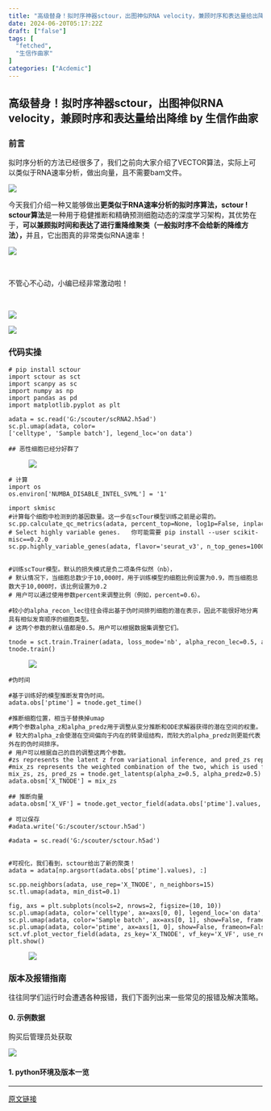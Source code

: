 ```yaml
---
title: "高级替身！拟时序神器sctour，出图神似RNA velocity，兼顾时序和表达量给出降维"
date: 2024-06-20T05:17:22Z
draft: ["false"]
tags: [
  "fetched",
  "生信作曲家"
]
categories: ["Acdemic"]
---
```

高级替身！拟时序神器sctour，出图神似RNA velocity，兼顾时序和表达量给出降维 by 生信作曲家
------
<div><section><h3><span>前言</span></h3><p>拟时序分析的方法已经很多了，我们之前向大家介绍了VECTOR算法，实际上可以类似于RNA速率分析，做出向量，且不需要bam文件。</p><p><img data-galleryid="" data-imgfileid="100005654" data-ratio="0.8356940509915014" data-s="300,640" data-type="png" data-w="353" data-src="https://mmbiz.qpic.cn/mmbiz_png/mo60jlFOtaA7ic8OyVzur10WLeN1EkichktawYe8T84HZEXS0yJ0IvVKotrHU5Ilgky8s6e7hA2EMRNjtfk8QsBg/640?wx_fmt=png&amp;from=appmsg" src="https://mmbiz.qpic.cn/mmbiz_png/mo60jlFOtaA7ic8OyVzur10WLeN1EkichktawYe8T84HZEXS0yJ0IvVKotrHU5Ilgky8s6e7hA2EMRNjtfk8QsBg/640?wx_fmt=png&amp;from=appmsg"></p><p>今天我们介绍一种又能够做出<strong>更类似于RNA速率分析的拟时序算法，</strong><span><strong>sctour</strong></span><strong> !</strong><br><strong>sctour算法</strong>是一种用于稳健推断和精确预测细胞动态的深度学习架构，其优势在于，<span><strong>可以兼顾拟时间和表达了进行重降维聚类（一般拟时序不会给新的降维方法），</strong></span>并且，它出图真的非常类似RNA速率！</p><p><img data-galleryid="" data-imgfileid="100005655" data-ratio="0.5435185185185185" data-s="300,640" data-type="png" data-w="1080" data-src="https://mmbiz.qpic.cn/mmbiz_png/mo60jlFOtaA7ic8OyVzur10WLeN1EkichkicptRcicgMFDPc6ialCHaicd0GVA5Dlz5PHnMn2Pibv3MaNdBdaL5eqsADQ/640?wx_fmt=png&amp;from=appmsg" src="https://mmbiz.qpic.cn/mmbiz_png/mo60jlFOtaA7ic8OyVzur10WLeN1EkichkicptRcicgMFDPc6ialCHaicd0GVA5Dlz5PHnMn2Pibv3MaNdBdaL5eqsADQ/640?wx_fmt=png&amp;from=appmsg"></p><p><br></p><p>不管心不心动，小编已经非常激动啦！<br></p><p><br></p><p><img data-galleryid="" data-imgfileid="100005656" data-ratio="0.4777777777777778" data-s="300,640" data-type="png" data-w="1080" data-src="https://mmbiz.qpic.cn/mmbiz_png/mo60jlFOtaA7ic8OyVzur10WLeN1EkichkckZcXjNPNf6g8GPSmuOzN77B1qXiaL1mPCxryu3nibWnV7knkT7WxicFQ/640?wx_fmt=png&amp;from=appmsg" src="https://mmbiz.qpic.cn/mmbiz_png/mo60jlFOtaA7ic8OyVzur10WLeN1EkichkckZcXjNPNf6g8GPSmuOzN77B1qXiaL1mPCxryu3nibWnV7knkT7WxicFQ/640?wx_fmt=png&amp;from=appmsg"><br></p><p><img data-galleryid="" data-imgfileid="100005658" data-ratio="0.5861111111111111" data-s="300,640" data-type="png" data-w="1080" data-src="https://mmbiz.qpic.cn/mmbiz_png/mo60jlFOtaA7ic8OyVzur10WLeN1EkichkPL6ic4YQiciatJibzUsSicGlbw7xvWynRzr3JJiaQibEXcibJyYOaN59nQ379w/640?wx_fmt=png&amp;from=appmsg" src="https://mmbiz.qpic.cn/mmbiz_png/mo60jlFOtaA7ic8OyVzur10WLeN1EkichkPL6ic4YQiciatJibzUsSicGlbw7xvWynRzr3JJiaQibEXcibJyYOaN59nQ379w/640?wx_fmt=png&amp;from=appmsg"></p><h3><span>代码实操</span></h3><pre><code><span># pip install sctour</span><br><span>import</span> sctour <span>as</span> sct<br><span>import</span> scanpy <span>as</span> sc<br><span>import</span> numpy <span>as</span> np<br><span>import</span> pandas <span>as</span> pd<br><span>import</span> matplotlib.pyplot <span>as</span> plt<br><br>adata = sc.read(<span>'G:/scouter/scRNA2.h5ad'</span>)<br>sc.pl.umap(adata, color=[<span>'celltype'</span>, <span>'Sample batch'</span>], legend_loc=<span>'on data'</span>)<br><br><span>## 恶性细胞已经分好群了</span><br></code></pre><figure><figcaption><img data-imgfileid="100005659" data-ratio="0.35555555555555557" data-type="png" data-w="1080" data-src="https://mmbiz.qpic.cn/mmbiz_png/mo60jlFOtaA7ic8OyVzur10WLeN1EkichkQ6swJXUh8ZWogW5zuHfkXVEhfPc8SbBcZ6uQpB4Oib4ufiboZoEZZ49g/640?wx_fmt=png&amp;from=appmsg" src="https://mmbiz.qpic.cn/mmbiz_png/mo60jlFOtaA7ic8OyVzur10WLeN1EkichkQ6swJXUh8ZWogW5zuHfkXVEhfPc8SbBcZ6uQpB4Oib4ufiboZoEZZ49g/640?wx_fmt=png&amp;from=appmsg"></figcaption></figure><pre><code><span># 计算</span><br><span>import</span> os<br>os.environ[<span>'NUMBA_DISABLE_INTEL_SVML'</span>] = <span>'1'</span><br><br><span>import</span> skmisc<br><span>#计算每个细胞中检测到的基因数量。这一步在scTour模型训练之前是必需的。</span><br>sc.pp.calculate_qc_metrics(adata, percent_top=<span>None</span>, log1p=<span>False</span>, inplace=<span>True</span>)<br><span># Select highly variable genes.   你可能需要 pip install --user scikit-misc==0.2.0</span><br>sc.pp.highly_variable_genes(adata, flavor=<span>'seurat_v3'</span>, n_top_genes=<span>1000</span>, subset=<span>True</span>)<br><br><br><span>#训练scTour模型。默认的损失模式是负二项条件似然（nb），</span><br><span># 默认情况下，当细胞总数少于10,000时，用于训练模型的细胞比例设置为0.9，而当细胞总数大于10,000时，该比例设置为0.2</span><br><span># 用户可以通过使用参数percent来调整比例（例如，percent=0.6）。</span><br><br><span>#较小的alpha_recon_lec往往会得出基于伪时间排列细胞的潜在表示，因此不能很好地分离具有相似发育顺序的细胞类型。</span><br><span># 这两个参数的默认值都是0.5。用户可以根据数据集调整它们。</span><br><br>tnode = sct.train.Trainer(adata, loss_mode=<span>'nb'</span>, alpha_recon_lec=<span>0.5</span>, alpha_recon_lode=<span>0.5</span>)<br>tnode.train()<br></code></pre><figure><figcaption><img data-imgfileid="100005660" data-ratio="0.17222222222222222" data-type="png" data-w="1080" data-src="https://mmbiz.qpic.cn/mmbiz_png/mo60jlFOtaA7ic8OyVzur10WLeN1EkichkBay00gPdnRNlSe1n2zeX4SgQibfZAqaLd2NkXJqkz5WFXFkJI7KlmXA/640?wx_fmt=png&amp;from=appmsg" src="https://mmbiz.qpic.cn/mmbiz_png/mo60jlFOtaA7ic8OyVzur10WLeN1EkichkBay00gPdnRNlSe1n2zeX4SgQibfZAqaLd2NkXJqkz5WFXFkJI7KlmXA/640?wx_fmt=png&amp;from=appmsg"></figcaption></figure><pre><code><span>#伪时间</span><br><br><span>#基于训练好的模型推断发育伪时间。</span><br>adata.obs[<span>'ptime'</span>] = tnode.get_time()<br><br><span>#推断细胞位置，相当于替换掉umap</span><br><span>#两个参数alpha_z和alpha_predz用于调整从变分推断和ODE求解器获得的潜在空间的权重。</span><br><span># 较大的alpha_z会使潜在空间偏向于内在的转录组结构，而较大的alpha_predz则更能代表外在的伪时间排序。</span><br><span># 用户可以根据自己的目的调整这两个参数。</span><br><span>#zs represents the latent z from variational inference, and pred_zs represents the latent z from ODE solver</span><br><span>#mix_zs represents the weighted combination of the two, which is used for downstream analysis</span><br>mix_zs, zs, pred_zs = tnode.get_latentsp(alpha_z=<span>0.5</span>, alpha_predz=<span>0.5</span>)<br>adata.obsm[<span>'X_TNODE'</span>] = mix_zs<br><br><span>## 推断向量</span><br>adata.obsm[<span>'X_VF'</span>] = tnode.get_vector_field(adata.obs[<span>'ptime'</span>].values, adata.obsm[<span>'X_TNODE'</span>])<br><br><span># 可以保存</span><br><span>#adata.write('G:/scouter/sctour.h5ad')</span><br><br><span>#adata = sc.read('G:/scouter/sctour.h5ad')</span><br><br><br><span>#可视化，我们看到，sctour给出了新的聚类！</span><br>adata = adata[np.argsort(adata.obs[<span>'ptime'</span>].values), :]<br><br>sc.pp.neighbors(adata, use_rep=<span>'X_TNODE'</span>, n_neighbors=<span>15</span>)<br>sc.tl.umap(adata, min_dist=<span>0.1</span>)<br><br>fig, axs = plt.subplots(ncols=<span>2</span>, nrows=<span>2</span>, figsize=(<span>10</span>, <span>10</span>))<br>sc.pl.umap(adata, color=<span>'celltype'</span>, ax=axs[<span>0</span>, <span>0</span>], legend_loc=<span>'on data'</span>, show=<span>False</span>, frameon=<span>False</span>)<br>sc.pl.umap(adata, color=<span>'Sample batch'</span>, ax=axs[<span>0</span>, <span>1</span>], show=<span>False</span>, frameon=<span>False</span>)<br>sc.pl.umap(adata, color=<span>'ptime'</span>, ax=axs[<span>1</span>, <span>0</span>], show=<span>False</span>, frameon=<span>False</span>)<br>sct.vf.plot_vector_field(adata, zs_key=<span>'X_TNODE'</span>, vf_key=<span>'X_VF'</span>, use_rep_neigh=<span>'X_TNODE'</span>, color=<span>'celltype'</span>, show=<span>False</span>, ax=axs[<span>1</span>, <span>1</span>], legend_loc=<span>'none'</span>, frameon=<span>False</span>, size=<span>100</span>, alpha=<span>0.2</span>)<br>plt.show()<br></code></pre><figure><figcaption><img data-imgfileid="100005661" data-ratio="0.8694444444444445" data-type="png" data-w="1080" data-src="https://mmbiz.qpic.cn/mmbiz_png/mo60jlFOtaA7ic8OyVzur10WLeN1EkichkrAiaRFgcoQ3UbsB58LP2UqKOoLQ2pYEqBMH9FOSL9uIuljJlAJCIQug/640?wx_fmt=png&amp;from=appmsg" src="https://mmbiz.qpic.cn/mmbiz_png/mo60jlFOtaA7ic8OyVzur10WLeN1EkichkrAiaRFgcoQ3UbsB58LP2UqKOoLQ2pYEqBMH9FOSL9uIuljJlAJCIQug/640?wx_fmt=png&amp;from=appmsg"></figcaption></figure><h3><span>版本及报错指南</span></h3><p>往往同学们运行时会遭遇各种报错，我们下面列出来一些常见的报错及解决策略。</p><h4><span>0. 示例数据</span></h4><p>购买后管理员处获取</p><p><img data-galleryid="" data-imgfileid="100000530" data-ratio="1" data-s="300,640" data-type="jpeg" data-w="512" data-src="https://mmbiz.qpic.cn/mmbiz_jpg/mo60jlFOtaCCLynHNic5cW7VTpnwXFdScicPJ3QSchkDsNZBRbjMMOnTvNAkwZAGK06AmFMKVeibqTj8bjvF00nQA/640?wx_fmt=jpeg" src="https://mmbiz.qpic.cn/mmbiz_jpg/mo60jlFOtaCCLynHNic5cW7VTpnwXFdScicPJ3QSchkDsNZBRbjMMOnTvNAkwZAGK06AmFMKVeibqTj8bjvF00nQA/640?wx_fmt=jpeg"></p><h4><span>1. python环境及版本一览</span></h4><p><mp-pay-preview-filter data-offset="23"></mp-pay-preview-filter></p></section></div>  
<hr>
<a href="https://mp.weixin.qq.com/s/CBdljX2zfSoz-VZIWbcoRw",target="_blank" rel="noopener noreferrer">原文链接</a>
